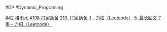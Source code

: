
#DP #Dynamic_Programing


[#42 接雨水](https://leetcode.cn/problems/trapping-rain-water/) 
[#198 打家劫舍](https://leetcode.cn/problems/house-robber/)
[213. 打家劫舍 II - 力扣（Leetcode）](https://leetcode.cn/problems/house-robber-ii/)
[5. 最长回文子串 - 力扣（Leetcode）](https://leetcode.cn/problems/longest-palindromic-substring/description/)
